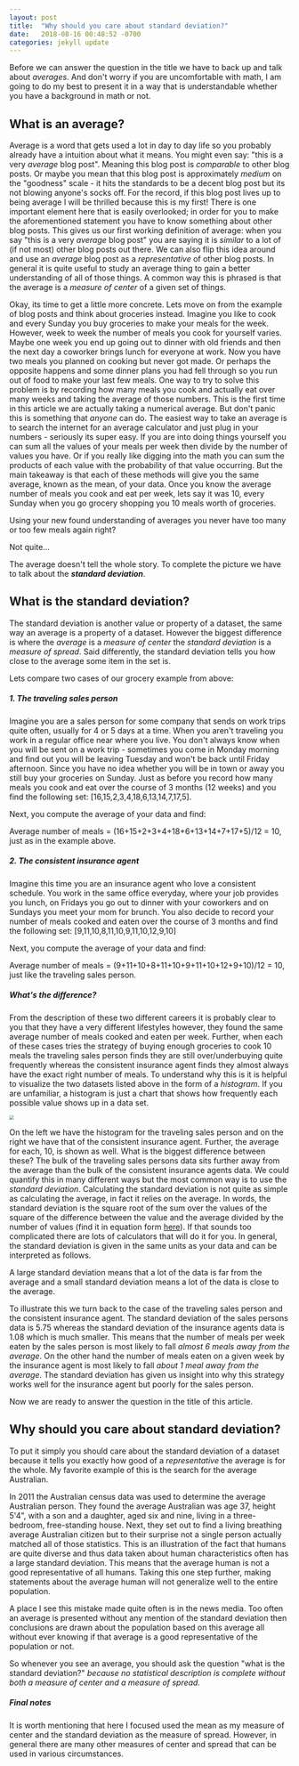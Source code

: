 ```yaml
---
layout: post
title:  "Why should you care about standard deviation?"
date:   2018-08-16 00:48:52 -0700
categories: jekyll update
---
```


Before we can answer the question in the title we have to back up and talk about *averages*. And don't worry if you are uncomfortable with math, I am going to do my best to present it in a way that is understandable whether you have a background in math or not.

## What is an average?

Average is a word that gets used a lot in day to day life so you probably already have a intuition about what it means. You might even say: "this is a very *average* blog post". Meaning this blog post is *comparable* to other blog posts. Or maybe you mean that this blog post is approximately *medium* on the "goodness" scale - it hits the standards to be a decent blog post but its not blowing anyone's socks off. For the record, if this blog post lives up to being average I will be thrilled because this is my first! There is one important element here that is easily overlooked; in order for you to make the aforementioned statement you have to know something about other blog posts. This gives us our first working definition of average: when you say "this is a very *average* blog post" you are saying it is *similar* to a lot of (if not most) other blog posts out there. We can also flip this idea around and use an *average* blog post as a *representative* of other blog posts. In general it is quite useful to study an average thing to gain a better understanding of all of those things. A common way this is phrased is that the average is a *measure of center* of a given set of things. 

Okay, its time to get a little more concrete. Lets move on from the example of blog posts and think about groceries instead. Imagine you like to cook and every Sunday you buy groceries to make your meals for the week. However, week to week the number of meals you cook for yourself varies. Maybe one week you end up going out to dinner with old friends and then the next day a coworker brings lunch for everyone at work. Now you have two meals you planned on cooking but never got made. Or perhaps the opposite happens and some dinner plans you had fell through so you run out of food to make your last few meals. One way to try to solve this problem is by recording how many meals you cook and actually eat over many weeks and taking the average of those numbers. This is the first time in this article we are actually taking a numerical average. But don't panic this is something that *anyone* can do. The easiest way to take an average is to search the internet for an average calculator and just plug in your numbers - seriously its super easy. If you are into doing things yourself you can sum all the values of your meals per week then divide by the number of values you have. Or if you really like digging into the math you can sum the products of each value with the probability of that value occurring. But the main takeaway is that each of these methods will give you the same average, known as the mean, of your data. Once you know the average number of meals you cook and eat per week, lets say it was 10, every Sunday when you go grocery shopping you 10 meals worth of groceries. 

Using your new found understanding of averages you never have too many or too few meals again right?

Not quite...

The average doesn't tell the whole story. To complete the picture we have to talk about the ***standard deviation***.

## What is the standard deviation?

The standard deviation is another value or property of a dataset, the same way an average is a property of a dataset. However the biggest difference is where the *average* is a *measure of center* the *standard deviation* is a *measure of spread*. Said differently, the standard deviation tells you how close to the average some item in the set is. 

Lets compare two cases of our grocery example from above:

##### 1. The traveling sales person

Imagine you are a sales person for some company that sends on work trips quite often, usually for 4 or 5 days at a time. When you aren't traveling you work in a regular office near where you live. You don't always know when you will be sent on a work trip - sometimes you come in Monday morning and find out you will be leaving Tuesday and won't be back until Friday afternoon. Since you have no idea whether you will be in town or away you still buy your groceries on Sunday. Just as before you record how many meals you cook and eat over the course of 3 months (12 weeks) and you find the following set: [16,15,2,3,4,18,6,13,14,7,17,5]. 

Next, you compute the average of your data and find:

Average number of meals = (16+15+2+3+4+18+6+13+14+7+17+5)/12 = 10, just as in the example above. 

##### 2. The consistent insurance agent

Imagine this time you are an insurance agent who love a consistent schedule. You work in the same office everyday, where your job provides you lunch, on Fridays you go out to dinner with your coworkers and on Sundays you meet your mom for brunch. You also decide to record your number of meals cooked and eaten over the course of 3 months and find the following set: [9,11,10,8,11,10,9,11,10,12,9,10]

Next, you compute the average of your data and find:

Average number of meals = (9+11+10+8+11+10+9+11+10+12+9+10)/12 = 10, just like the traveling sales person.

##### What's the difference?

From the description of these two different careers it is probably clear to you that they have a very different lifestyles however, they found the same average number of meals cooked and eaten per week. Further, when each of these cases tries the strategy of buying enough groceries to cook 10 meals the traveling sales person finds they are still over/underbuying quite frequently whereas the consistent insurance agent finds they almost always have the exact right number of meals. To understand why this is it is helpful to visualize the two datasets listed above in the form of a *histogram*. If you are unfamiliar, a histogram is just a chart that shows how frequently each possible value shows up in a data set. 



 <img src="C:\Users\Thema\Documents\standard dev.png" style="zoom:50%;" />



On the left we have the histogram for the traveling sales person and on the right we have that of the consistent insurance agent. Further, the average for each, 10, is shown as well. What is the biggest difference between these? The bulk of the traveling sales persons data sits further away from the average than the bulk of the consistent insurance agents data. We could quantify this in many different ways but the most common way is to use the *standard deviation*. Calculating the standard deviation is not quite as simple as calculating the average, in fact it relies on the average. In words, the standard deviation is the square root of the sum over the values of the square of the difference between the value and the average divided by the number of values (find it in equation form [here](https://en.wikipedia.org/wiki/Standard_deviation)). If that sounds too complicated there are lots of calculators that will do it for you. In general, the standard deviation is given in the same units as your data and can be interpreted as follows. 

A large standard deviation means that a lot of the data is far from the average and a small standard deviation means a lot of the data is close to the average. 

To illustrate this we turn back to the case of the traveling sales person and the consistent insurance agent. The standard deviation of the sales persons data is 5.75 whereas the standard deviation of the insurance agents data is 1.08 which is much smaller. This means that the number of meals per week eaten by the sales person is most likely to fall *almost 6 meals away from the average*. On the other hand the number of meals eaten on a given week by the insurance agent is most likely to fall *about 1 meal away from the average*. The standard deviation has given us insight into why this strategy works well for the insurance agent but poorly for the sales person. 

Now we are ready to answer the question in the title of this article.

## Why should you care about standard deviation?

To put it simply you should care about the standard deviation of a dataset because it tells you exactly how good of a *representative* the average is for the whole. My favorite example of this is the search for the average Australian. 

In 2011 the Australian census data was used to determine the average Australian person. They found the average Australian was age 37, height 5'4", with a son and a daughter, aged six and nine, living in a three-bedroom, free-standing house. Next, they set out to find a living breathing average Australian citizen but to their surprise not a single person actually matched all of those statistics. This is an illustration of the fact that humans are quite diverse and thus data taken about human characteristics often has a large standard deviation. This means that the average human is not a good representative of all humans. Taking this one step further, making statements about the average human will not generalize well to the entire population.

A place I see this mistake made quite often is in the news media. Too often an average is presented without any mention of the standard deviation then conclusions are drawn about the population based on this average all without ever knowing if that average is a good representative of the population or not.

So whenever you see an average, you should ask the question "what is the standard deviation?" *because no statistical description is complete without both a measure of center and a measure of spread.* 



##### Final notes

It is worth mentioning that here I focused used the mean as my measure of center and the standard deviation as the measure of spread. However, in general there are many other measures of center and spread that can be used in various circumstances. 
